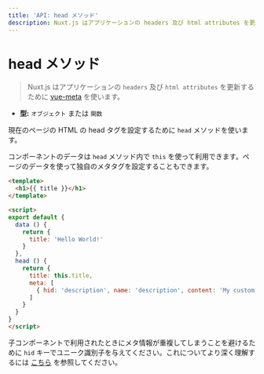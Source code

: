 ```yaml
---
title: 'API: head メソッド'
description: Nuxt.js はアプリケーションの headers 及び html attributes を更新するために vue-meta を使います。
---
```


# head メソッド

> Nuxt.js はアプリケーションの `headers` 及び `html attributes` を更新するために [vue-meta](https://github.com/declandewet/vue-meta) を使います。

- **型:** `オブジェクト` または `関数`

現在のページの HTML の head タグを設定するために `head` メソッドを使います。

コンポーネントのデータは `head` メソッド内で `this` を使って利用できます。ページのデータを使って独自のメタタグを設定することもできます。

```html
<template>
  <h1>{{ title }}</h1>
</template>

<script>
export default {
  data () {
    return {
      title: 'Hello World!'
    }
  },
  head () {
    return {
      title: this.title,
      meta: [
        { hid: 'description', name: 'description', content: 'My custom description' }
      ]
    }
  }
}
</script>
```

<div class="Alert">

子コンポーネントで利用されたときにメタ情報が重複してしまうことを避けるために `hid` キーでユニーク識別子を与えてください。これについてより深く理解するには [こちら](https://github.com/declandewet/vue-meta#lists-of-tags) を参照してください。

</div>
